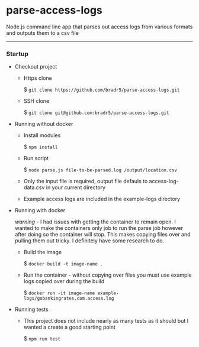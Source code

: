 # parse-access-logs

Node.js command line app that parses out access logs from various formats and outputs them to a csv file

---

### **Startup**

* Checkout project
  * Https clone
    
    $ `git clone https://github.com/bradr5/parse-access-logs.git`

  * SSH clone
    
    $ `git clone git@github.com:bradr5/parse-access-logs.git`

* Running without docker
  * Install modules
  
    $ `npm install`

  * Run script
    
    $ `node parse.js file-to-be-parsed.log /output/location.csv`

  * Only the input file is required, output file defauls to access-log-data.csv in your current directory

  * Example access logs are included in the example-logs directory

* Running with docker

  *warning* - I had issues with getting the container to remain open. I wanted to make the containers only job to run the parse job however after doing so the container will stop. This makes copying files over and pulling them out tricky. I definitely have some research to do.
  * Build the image

    $ `docker build -t image-name .`

  * Run the container - without copying over files you must use example logs copied over during the build

    $ `docker run -it image-name example-logs/gobankingrates.com.access.log`

* Running tests

  * This project does not include nearly as many tests as it should but I wanted a create a good starting point

    $ `npm run test`